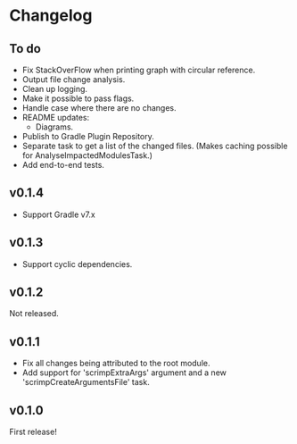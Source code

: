 # Changelog

## To do

* Fix StackOverFlow when printing graph with circular reference.
* Output file change analysis.
* Clean up logging.
* Make it possible to pass flags.
* Handle case where there are no changes.
* README updates:
    * Diagrams.
* Publish to Gradle Plugin Repository.
* Separate task to get a list of the changed files. (Makes caching possible for AnalyseImpactedModulesTask.)
* Add end-to-end tests.

## v0.1.4

* Support Gradle v7.x

## v0.1.3

* Support cyclic dependencies.

## v0.1.2

Not released.

## v0.1.1

* Fix all changes being attributed to the root module.
* Add support for 'scrimpExtraArgs' argument and a new 'scrimpCreateArgumentsFile' task.

## v0.1.0

First release!